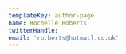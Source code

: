 ```yaml
---
templateKey: author-page
name: Rochelle Roberts
twitterHandle:
email: 'ro.berts@hotmail.co.uk'
---
```

